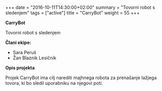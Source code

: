 +++
date = "2016-10-11T14:30:00+02:00"
summary = "Tovorni robot s sledenjem"
tags = ["active"]
title = "CarryBot"
weight = 55
+++

**CarryBot**

Tovorni robot s sledenjem

<!--more-->

**Člani ekipe:**

- Sara Peruš
- Žan Blaznik Lesičnik

**Opis projekta**

Projek CarryBot ima cilj narediti majhnega robota za prenašanje lažjega tovora, ki bo sledil uporabniku na njegovi poti.
